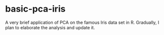 # basic-pca-iris
A very brief application of PCA on the famous Iris data set in R. Gradually, I plan to elaborate the analysis and update it.
